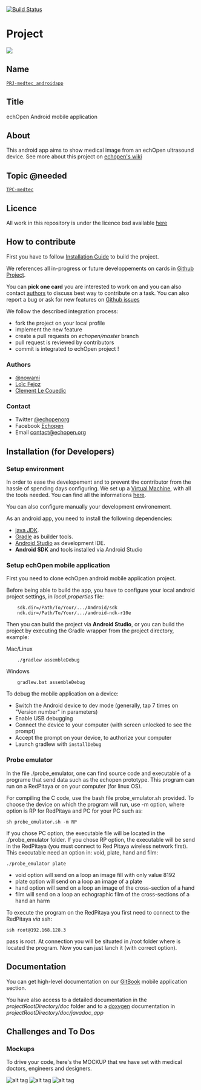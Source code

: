 [![Build Status](https://travis-ci.org/benchoufi/android-app.svg?branch=master)](https://travis-ci.org/benchoufi/android-app)

# Project
![](viewme.jpg)

## Name
[`PRJ-medtec_androidapp`]()

## Title
echOpen Android mobile application

## About
This android app aims to show medical image from an echOpen
ultrasound device. See more about this project on [echopen's
wiki](http://echopen.org)

## Topic @needed
[`TPC-medtec`]()

## Licence
All work in this repository is under the licence bsd available [here](https://github.com/echopen/android-app/blob/master/LICENSE.md)

## How to contribute

First you have to follow [Installation Guide](##Installation-(for-Developers)) to build the project.

We references all in-progress or future developpements on cards in [Github Project](https://github.com/echopen/PRJ-medtec_androidapp/projects/1).

You can **pick one card** you are interested to work on and you can also contact [authors](###Authors) to discuss best way to contribute on a task. 
You can also report a bug or ask for new features on [Github issues](https://github.com/echopen/android-app/issues)

We follow the described integration process:

* fork the project on your local profile
* implement the new feature
* create a pull requests on *echopen/master* branch
* pull request is reviewed by contributors
* commit is integrated to echOpen project !

### Authors

* [@nowami](http://github.com/benchoufi)
* [Loïc Fejoz](http://github.com/loic-fejoz)
* [Clement Le Couedic](http://github.com/clecoued)

### Contact

* Twitter [@echopenorg](http://twitter.com/echopenorg)
* Facebook [Echopen](https://www.facebook.com/groups/599174686826294/)
* Email [contact@echopen.org](mailto:contact@echopen.org)

## Installation (for Developers)

### Setup environment
In order to ease the developement and to prevent the contributor from the hassle of spending days configuring. We set up a [Virtual Machine](https://drive.google.com/open?id=0B0V8htWBLPWBVEh6ZEJPcFpmTEU), with all the tools needed. You can find all the informations [here](https://echopen.gitbooks.io/android-app/content/echopens_virtual_machine.html).

You can also configure manually your development environement. 

As an android app, you need to install the following dependencies:

* [java JDK](http://openjdk.java.net/projects/jdk8/).
* [Gradle](http://gradle.org/) as builder tools.
* [Android Studio](https://developer.android.com/studio/index.html) as development IDE.
* **Android SDK** and tools installed via Android Studio

### Setup echOpen mobile application
First you need to clone echOpen android mobile application project.

Before being able to build the app, you have to configure your local android project settings, in *local.properties* file: 
```
	sdk.dir=/Path/To/Your/.../Android/sdk
	ndk.dir=/Path/To/Your/.../android-ndk-r10e
```
Then you can build the project via **Android Studio**, or
you can build the project by executing the Gradle wrapper from the project directory, example:

Mac/Linux
```
	./gradlew assembleDebug
```
Windows
```
	gradlew.bat assembleDebug
```


To debug the mobile application on a device:

* Switch the Android device to dev mode (generally, tap 7 times on "Version number" in parameters)
* Enable USB debugging
* Connect the device to your computer (with screen unlocked to see the prompt)
* Accept the prompt on your device, to authorize your computer
* Launch gradlew with `installDebug`

### Probe emulator

In the file ./probe_emulator, one can find source code and executable of a programe that send data such as the echopen prototype. This program can run on a RedPitaya or on your computer (for linux OS).

For compiling the C code, use the bash file probe_emulator.sh provided. To choose the device on which the program will run, use -m option, where option is RP for RedPitaya and PC for your PC such as:

	sh probe_emulator.sh -m RP

If you chose PC option, the executable file will be located in the ./probe_emulator folder. If you chose RP option, the executable will be send in the RedPitaya (you must connect to Red Pitaya wireless network first). This executable need an option in: void, plate, hand and film:

	./probe_emulator plate

* void option will send on a loop an image fill with only value 8192
* plate option will send on a loop an image of a plate
* hand option will send on a loop an image of the cross-section of a hand
* film will send on a loop an echographic film of the cross-sections of a hand an harm

To execute the program on the RedPitaya you first need to connect to the RedPitaya *via* ssh:

	ssh root@192.168.128.3

pass is root. At connection you will be situated in /root folder where is located the program. Now you can just lanch it (with correct option).

## Documentation 

You can get high-level documentation on our [GitBook](https://echopen.gitbooks.io/android-app/content/) mobile application section.

You have also access to a detailed documentation in the *projectRootDirectory/doc* folder and to a [doxygen](https://en.wikipedia.org/wiki/Doxygen) documentation in *projectRootDirectory/doc/javadoc_app*

## Challenges and To Dos

### Mockups 
  To drive your code, here's the MOCKUP that we have set with medical doctors, engineers and designers.  

  ![alt tag](http://wiki.echopen.org/images/a/ab/Echopen_MockUp_1.png)
  ![alt tag](http://wiki.echopen.org/images/0/07/Echopen_MockUp_1.2.png)
  ![alt tag](http://wiki.echopen.org/images/e/e2/Echopen_MockUp_1_2.png)



